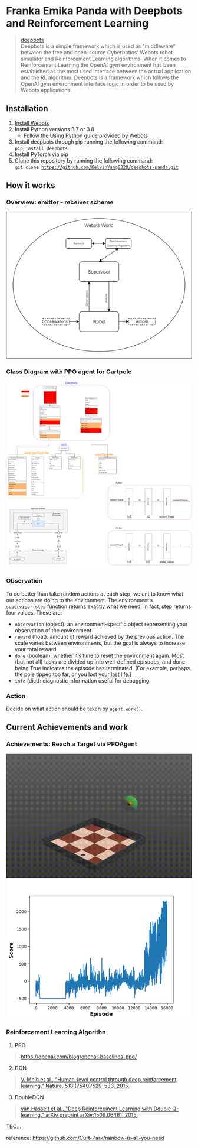 # Franka Emika Panda with Deepbots and Reinforcement Learning
> [deepbots](https://github.com/aidudezzz/deepbots)\
> Deepbots is a simple framework which is used as "middleware" between the free and open-source Cyberbotics' Webots robot simulator and Reinforcement Learning algorithms. When it comes to Reinforcement Learning the OpenAI gym environment has been established as the most used interface between the actual application and the RL algorithm. Deepbots is a framework which follows the OpenAI gym environment interface logic in order to be used by Webots applications.
## Installation
1. [Install Webots](https://www.cyberbotics.com/)
2. Install Python versions 3.7 or 3.8
    * Follow the Using Python guide provided by Webots
3. Install deepbots through pip running the following command:\
<code>pip install deepbots</code>
4. Install PyTorch via pip
5. Clone this repository by running the following command:\
<code>git clone https://github.com/KelvinYang0320/deepbots-panda.git</code>

## How it works

### Overview: emitter - receiver scheme
![image](https://github.com/KelvinYang0320/deepbots-panda/blob/master/img/deepbots_overview.png)
### Class Diagram with PPO agent for Cartpole
![image](https://github.com/KelvinYang0320/deepbots-panda/blob/master/img/classDiagram.png)
### Observation
To do better than take random actions at each step, we ant to know what our actions are doing to the environment.
The environment’s <code>supervisor.step</code> function returns exactly what we need. In fact, step returns four values. These are:
* <code>observation</code> (object): an environment-specific object representing your observation of the environment.
* <code>reward</code> (float): amount of reward achieved by the previous action. The scale varies between environments, but the goal is always to increase your total reward.
* <code>done</code> (boolean): whether it’s time to reset the environment again. Most (but not all) tasks are divided up into well-defined episodes, and done being True indicates the episode has terminated. (For example, perhaps the pole tipped too far, or you lost your last life.)
* <code>info</code> (dict): diagnostic information useful for debugging.

### Action
Decide on what action should be taken by <code>agent.work()</code>.

## Current Achievements and work
### Achievements: Reach a Target via PPOAgent
![image](https://github.com/KelvinYang0320/deepbots-panda/blob/master/img/demo.gif)
![image](https://github.com/KelvinYang0320/deepbots-panda/blob/master/img/trend.png)
### Reinforcement Learning Algorithn
1. PPO
> https://openai.com/blog/openai-baselines-ppo/
2. DQN
> [V. Mnih et al., "Human-level control through deep reinforcement learning." Nature, 518 (7540):529–533, 2015.](https://storage.googleapis.com/deepmind-media/dqn/DQNNaturePaper.pdf)
3. DoubleDQN
> [van Hasselt et al., "Deep Reinforcement Learning with Double Q-learning." arXiv preprint arXiv:1509.06461, 2015.](https://arxiv.org/pdf/1509.06461.pdf)

TBC...

reference: https://github.com/Curt-Park/rainbow-is-all-you-need